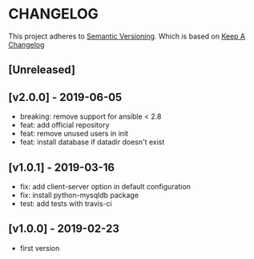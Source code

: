# CHANGELOG

This project adheres to [Semantic Versioning](http://semver.org/).
Which is based on [Keep A Changelog](http://keepachangelog.com/)

## [Unreleased]

## [v2.0.0] - 2019-06-05

- breaking: remove support for ansible < 2.8
- feat: add official repository
- feat: remove unused users in init
- feat: install database if datadir doesn't exist

## [v1.0.1] - 2019-03-16

- fix: add client-server option in default configuration
- fix: install python-mysqldb package
- test: add tests with travis-ci

## [v1.0.0] - 2019-02-23

- first version
